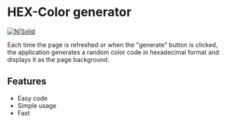 # HEX-Color generator

[![N|Solid](https://i.ibb.co/PxTMPJ9/btn.png)](https://yourice.github.io/apps/hex)

Each time the page is refreshed or when the "generate" button is clicked, the application generates a random color code in hexadecimal format and displays it as the page background.

## Features

- Easy code
- Simple usage
- Fast
